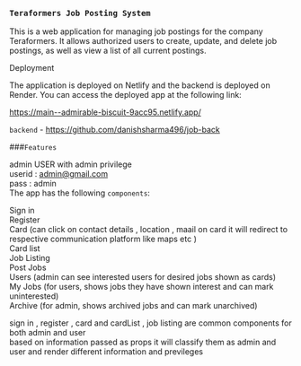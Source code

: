 ### `Teraformers Job Posting System`

This is a web application for managing job postings for the company Teraformers. It allows authorized users to create, update, and delete job postings, as well as view a list of all current postings.

Deployment

The application is deployed on Netlify and the backend is deployed on Render. You can access the deployed app at the following link:

https://main--admirable-biscuit-9acc95.netlify.app/

`backend` - https://github.com/danishsharma496/job-back <br/>

###`Features` 


admin USER with admin privilege <br/>
userid : admin@gmail.com <br/>
pass  : admin  <br/>
The app has the following `components`: <br />

Sign in<br />
Register<br />
Card (can click on contact details , location , maail on card it will redirect to respective communication platform like maps etc )<br />
Card list<br />
Job Listing<br />
Post Jobs<br />
Users (admin can see interested users for desired jobs shown as cards) <br />
My Jobs (for users, shows jobs they have shown interest and can mark uninterested)<br />
Archive (for admin, shows archived jobs and can mark unarchived)<br />


sign in , register  , card and cardList  , job listing are common components for both admin and user <br />
based on information passed as props it will classify them as admin and user and render different information and previleges <br />
 

